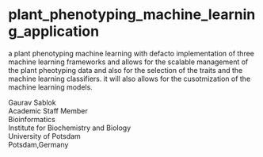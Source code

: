 # plant_phenotyping_machine_learning_application
a plant phenotyping machine learning with defacto implementation of three machine learning frameworks and allows for the scalable management of the plant pheotyping data and also for the selection of the traits and the machine learning classifiers. it will also allows for the cusotmization of the machine learning models.

Gaurav Sablok \
Academic Staff Member \
Bioinformatics \
Institute for Biochemistry and Biology \
University of Potsdam \
Potsdam,Germany 

